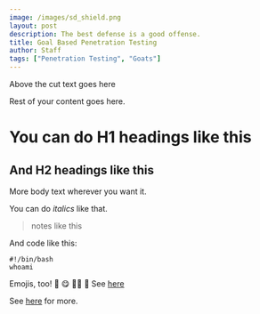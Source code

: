 ```yaml
---
image: /images/sd_shield.png
layout: post
description: The best defense is a good offense.
title: Goal Based Penetration Testing
author: Staff
tags: ["Penetration Testing", "Goats"]
---
```


Above the cut text goes here

<!--more-->

Rest of your content goes here. 

# You can do H1 headings like this

## And H2 headings like this

More body text wherever you want it. 

You can do *italics* like that. 

> notes like this

And code like this:

```
#!/bin/bash
whoami
```

Emojis, too! :ninja: :yum: :male_detective: :sheep: See [here](https://github-emoji-picker.rickstaa.dev/)

See [here](https://www.markdownguide.org/cheat-sheet/) for more.
